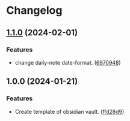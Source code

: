 # Changelog

## [1.1.0](https://github.com/Alucky4423/template-obsidian-vault/compare/v1.0.0...v1.1.0) (2024-02-01)


### Features

* change daily-note date-format. ([6970948](https://github.com/Alucky4423/template-obsidian-vault/commit/69709486e485d7d2d60f3e8ac37fbee3039aba40))

## 1.0.0 (2024-01-21)


### Features

* Create template of obsidian vault. ([ffd28d9](https://github.com/Alucky4423/template-obsidian-vault/commit/ffd28d95fdce69fc60408fad05b28027cfa596bf))
